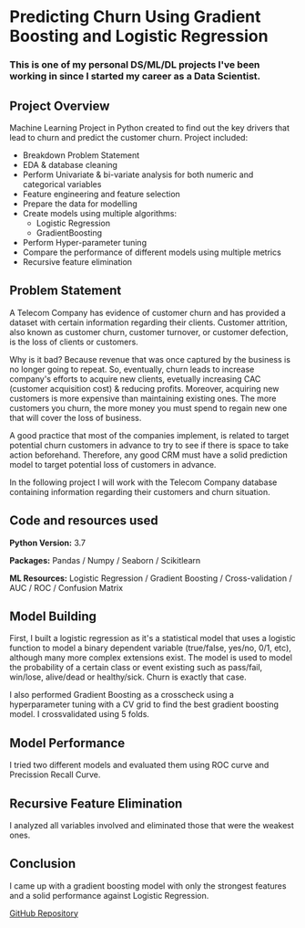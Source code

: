 # Predicting Churn Using Gradient Boosting and Logistic Regression

### This is one of my personal DS/ML/DL projects I've been working in since I started my career as a Data Scientist.

## Project Overview

Machine Learning Project in Python created to find out the key drivers that lead to churn and predict the customer churn.
Project included: 
  - Breakdown Problem Statement
  - EDA & database cleaning
  - Perform Univariate & bi-variate analysis for both numeric and categorical variables
  - Feature engineering and feature selection
  - Prepare the data for modelling
  - Create models using multiple algorithms:
    - Logistic Regression
    - GradientBoosting
  - Perform Hyper-parameter tuning
  - Compare the performance of different models using multiple metrics
  - Recursive feature elimination


## Problem Statement

A Telecom Company has evidence of customer churn and has provided a dataset with certain information regarding their clients. Customer attrition, also known as customer churn, customer turnover, or customer defection, is the loss of clients or customers.

Why is it bad? Because revenue that was once captured by the business is no longer going to repeat. So, eventually, churn leads to increase company's efforts to acquire new clients, evetually increasing CAC (customer acquisition cost) & reducing profits. Moreover, acquiring new customers is more expensive than maintaining existing ones. The more customers you churn, the more money you must spend to regain new one that will cover the loss of business.

A good practice that most of the companies implement, is related to target potential churn customers in advance to try to see if there is space to take action beforehand. Therefore, any good CRM must have a solid prediction model to target potential loss of customers in advance.

In the following project I will work with the Telecom Company database containing information regarding their customers and churn situation.

## Code and resources used
**Python Version:** 3.7

**Packages:** Pandas / Numpy / Seaborn / Scikitlearn

**ML Resources:** Logistic Regression / Gradient Boosting / Cross-validation / AUC / ROC / Confusion Matrix

## Model Building

First, I built a logistic regression as it's a statistical model that uses a logistic function to model a binary dependent variable (true/false, yes/no, 0/1, etc), although many more complex extensions exist. The model is used to model the probability of a certain class or event existing such as pass/fail, win/lose, alive/dead or healthy/sick. Churn is exactly that case.

I also performed Gradient Boosting as a crosscheck using a hyperparameter tuning with a CV grid to find the best gradient boosting model. I crossvalidated using 5 folds.

## Model Performance

I tried two different models and evaluated them using ROC curve and Precission Recall Curve.

## Recursive Feature Elimination

I analyzed all variables involved and eliminated those that were the weakest ones. 

## Conclusion

I came up with a gradient boosting model with only the strongest features and a solid performance against Logistic Regression.

[GitHub Repository](https://github.com/TWM-Sebastian-S/Predicting-Churn-using-Gradient-Boosting-and-Logistic-Regression)

